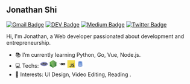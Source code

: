 ## Jonathan Shi
[![Gmail Badge](https://img.shields.io/badge/-Gmail-c14438?style=flat-square&logo=Gmail&logoColor=white&link=mailto:jonathanshiqy@gmail.com)](mailto:jonathanshiqy@gmail.com)
[![DEV Badge](https://img.shields.io/badge/-DEV.to-000?style=flat-square&logo=dev.to&logoColor=white&link=https://dev.to/jonathanshiqy)](https://dev.to/jonathanshiqy)
[![Medium Badge](https://img.shields.io/badge/-Medium-000?style=flat-square&logo=Medium&logoColor=white&&link=https://medium.com/@jonathanshiqy)](https://medium.com/@jonathanshiqy)
[![Twitter Badge](https://img.shields.io/badge/-Twitter-1da1f2?style=flat-square&labelColor=1da1f2&logo=twitter&logoColor=white&link=https://twitter.com/jonathanshiqy)](https://twitter.com/jonathanshiqy)

Hi, I'm Jonathan, a Web developer passionated about development and entrepreneurship.

- :books: I’m currently learning Python, Go, Vue, Node.js.
- :computer: Techs: <img height="20" src="https://raw.githubusercontent.com/github/explore/ccc16358ac4530c6a69b1b80c7223cd2744dea83/topics/php/php.png">  <img height="20" src="https://raw.githubusercontent.com/github/explore/80688e429a7d4ef2fca1e82350fe8e3517d3494d/topics/nodejs/nodejs.png"> <img height="20" src="https://raw.githubusercontent.com/github/explore/80688e429a7d4ef2fca1e82350fe8e3517d3494d/topics/go/go.png"> <img height="20" src="https://raw.githubusercontent.com/github/explore/80688e429a7d4ef2fca1e82350fe8e3517d3494d/topics/javascript/javascript.png">  <img height="20" src="https://raw.githubusercontent.com/github/explore/80688e429a7d4ef2fca1e82350fe8e3517d3494d/topics/sql/sql.png">
- :pushpin: Interests:  UI Design, Video Editing, Reading .
